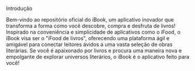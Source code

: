 Introdução

Bem-vindo ao repositório oficial do iBook, um aplicativo inovador que transforma a forma como você descobre, compra e desfruta de livros! Inspirado na conveniência e simplicidade de aplicativos como o iFood, o iBook visa ser o "iFood de livros", oferecendo uma plataforma ágil e amigável para conectar leitores ávidos a uma vasta seleção de obras literárias. Se você é apaixonado por livros e procura uma maneira nova e empolgante de explorar universos literários, o iBook é o aplicativo feito para você!
